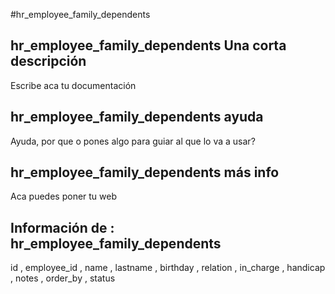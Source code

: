 #hr_employee_family_dependents
## hr_employee_family_dependents Una corta descripción
Escribe aca tu documentación

## hr_employee_family_dependents ayuda
Ayuda, por que o pones algo para guiar al que lo va a usar?

## hr_employee_family_dependents más info
Aca puedes poner tu web

## Información de : hr_employee_family_dependents 
id , 
  employee_id , 
  name , 
  lastname , 
  birthday , 
  relation , 
  in_charge , 
  handicap , 
  notes , 
  order_by , 
  status 
  